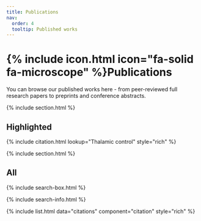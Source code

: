 ```yaml
---
title: Publications
nav:
  order: 4
  tooltip: Published works
---
```


# {% include icon.html icon="fa-solid fa-microscope" %}Publications

You can browse our published works here - from peer-reviewed full research papers to preprints and conference abstracts.

{% include section.html %}

## Highlighted

{% include citation.html lookup="Thalamic control" style="rich" %}

{% include section.html %}

## All

{% include search-box.html %}

{% include search-info.html %}

{% include list.html data="citations" component="citation" style="rich" %}
